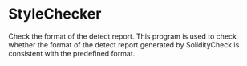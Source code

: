 # StyleChecker
Check the format of the detect report.
This program is used to check whether the format of the detect report generated by SolidityCheck is consistent with the predefined format.
